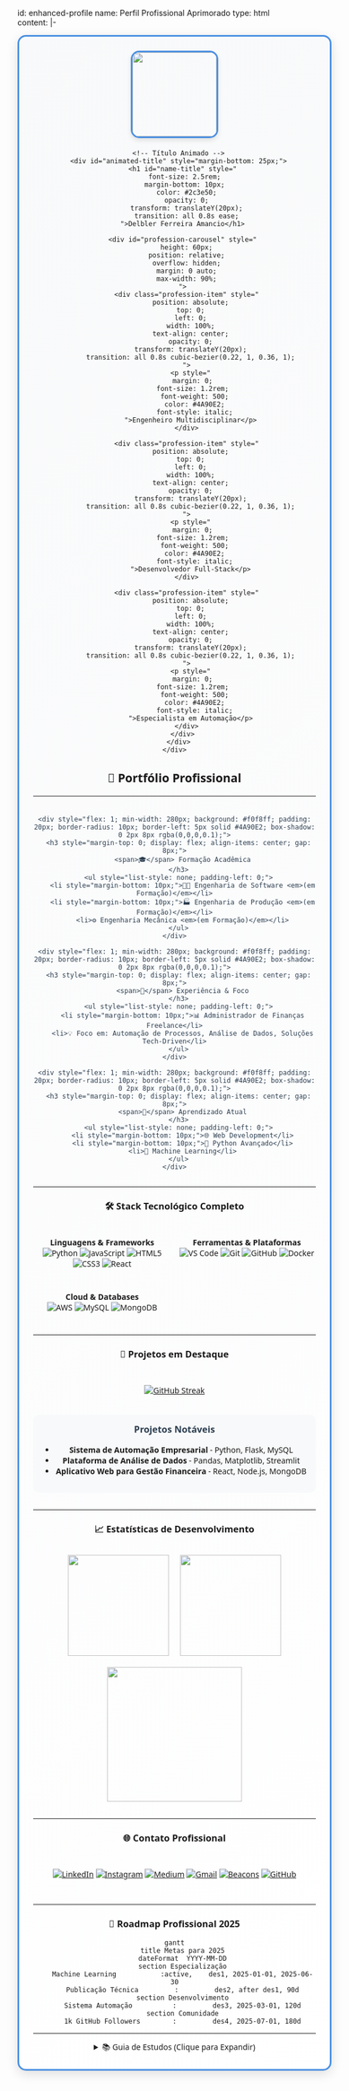 id: enhanced-profile
name: Perfil Profissional Aprimorado
type: html
content: |-
  <div align="center" style="font-family: 'Segoe UI', Tahoma, Geneva, Verdana, sans-serif;">
    <div style="
      border: 3px solid #4A90E2;
      border-radius: 15px;
      padding: 25px;
      display: inline-block;
      background: linear-gradient(135deg, #f8f9fa 0%, #ffffff 100%);
      box-shadow: 0 6px 20px rgba(0,0,0,0.12);
      max-width: 600px;
      width: 100%;
    ">
      <img 
        src="https://i.postimg.cc/LXRTBZXB/8G-Rede.png" 
        width="150" 
        height="150" 
        style="
          border-radius: 15px;
          border: 3px solid #4A90E2;
          display: block;
          margin: 0 auto 20px;
          box-shadow: 0 4px 8px rgba(0,0,0,0.1);
        " 
      />
      
      <!-- Título Animado -->
      <div id="animated-title" style="margin-bottom: 25px;">
        <h1 id="name-title" style="
          font-size: 2.5rem; 
          margin-bottom: 10px; 
          color: #2c3e50;
          opacity: 0;
          transform: translateY(20px);
          transition: all 0.8s ease;
        ">Delbler Ferreira Amancio</h1>
        
        <div id="profession-carousel" style="
          height: 60px;
          position: relative;
          overflow: hidden;
          margin: 0 auto;
          max-width: 90%;
        ">
          <div class="profession-item" style="
            position: absolute;
            top: 0;
            left: 0;
            width: 100%;
            text-align: center;
            opacity: 0;
            transform: translateY(20px);
            transition: all 0.8s cubic-bezier(0.22, 1, 0.36, 1);
          ">
            <p style="
              margin: 0; 
              font-size: 1.2rem; 
              font-weight: 500;
              color: #4A90E2;
              font-style: italic;
            ">Engenheiro Multidisciplinar</p>
          </div>
          
          <div class="profession-item" style="
            position: absolute;
            top: 0;
            left: 0;
            width: 100%;
            text-align: center;
            opacity: 0;
            transform: translateY(20px);
            transition: all 0.8s cubic-bezier(0.22, 1, 0.36, 1);
          ">
            <p style="
              margin: 0; 
              font-size: 1.2rem; 
              font-weight: 500;
              color: #4A90E2;
              font-style: italic;
            ">Desenvolvedor Full-Stack</p>
          </div>
          
          <div class="profession-item" style="
            position: absolute;
            top: 0;
            left: 0;
            width: 100%;
            text-align: center;
            opacity: 0;
            transform: translateY(20px);
            transition: all 0.8s cubic-bezier(0.22, 1, 0.36, 1);
          ">
            <p style="
              margin: 0; 
              font-size: 1.2rem; 
              font-weight: 500;
              color: #4A90E2;
              font-style: italic;
            ">Especialista em Automação</p>
          </div>
        </div>
      </div>
    </div>
  
  <!-- Restante do código permanece igual -->
  ## 🚀 Portfólio Profissional
  ---
  <div style="display: flex; flex-wrap: wrap; gap: 20px; margin-top: 20px; font-family: Arial, sans-serif; color: #2c3e50;">
    
    <div style="flex: 1; min-width: 280px; background: #f0f8ff; padding: 20px; border-radius: 10px; border-left: 5px solid #4A90E2; box-shadow: 0 2px 8px rgba(0,0,0,0.1);">
      <h3 style="margin-top: 0; display: flex; align-items: center; gap: 8px;">
        <span>🎓</span> Formação Acadêmica
      </h3>
      <ul style="list-style: none; padding-left: 0;">
        <li style="margin-bottom: 10px;">👨‍💻 Engenharia de Software <em>(em Formação)</em></li>
        <li style="margin-bottom: 10px;">🏭 Engenharia de Produção <em>(em Formação)</em></li>
        <li>⚙️ Engenharia Mecânica <em>(em Formação)</em></li>
      </ul>
    </div>

    <div style="flex: 1; min-width: 280px; background: #f0f8ff; padding: 20px; border-radius: 10px; border-left: 5px solid #4A90E2; box-shadow: 0 2px 8px rgba(0,0,0,0.1);">
      <h3 style="margin-top: 0; display: flex; align-items: center; gap: 8px;">
        <span>💼</span> Experiência & Foco
      </h3>
      <ul style="list-style: none; padding-left: 0;">
        <li style="margin-bottom: 10px;">📊 Administrador de Finanças Freelance</li>
        <li>💡 Foco em: Automação de Processos, Análise de Dados, Soluções Tech-Driven</li>
      </ul>
    </div>

    <div style="flex: 1; min-width: 280px; background: #f0f8ff; padding: 20px; border-radius: 10px; border-left: 5px solid #4A90E2; box-shadow: 0 2px 8px rgba(0,0,0,0.1);">
      <h3 style="margin-top: 0; display: flex; align-items: center; gap: 8px;">
        <span>🌱</span> Aprendizado Atual
      </h3>
      <ul style="list-style: none; padding-left: 0;">
        <li style="margin-bottom: 10px;">🌐 Web Development</li>
        <li style="margin-bottom: 10px;">🐍 Python Avançado</li>
        <li>🤖 Machine Learning</li>
      </ul>
    </div>

  </div>

  ---

  ### 🛠️ Stack Tecnológico Completo

  <div style="display: grid; grid-template-columns: repeat(auto-fit, minmax(200px, 1fr)); gap: 12px; margin: 25px 0;">

  **Linguagens & Frameworks**  
  ![Python](https://img.shields.io/badge/Python-3776AB?style=for-the-badge&logo=python&logoColor=white)
  ![JavaScript](https://img.shields.io/badge/JavaScript-F7DF1E?style=for-the-badge&logo=javascript&logoColor=black)
  ![HTML5](https://img.shields.io/badge/HTML5-E34F26?style=for-the-badge&logo=html5&logoColor=white)
  ![CSS3](https://img.shields.io/badge/CSS3-1572B6?style=for-the-badge&logo=css3&logoColor=white)
  ![React](https://img.shields.io/badge/React-61DAFB?style=for-the-badge&logo=react&logoColor=black)

  **Ferramentas & Plataformas**  
  ![VS Code](https://img.shields.io/badge/VS_Code-007ACC?style=for-the-badge&logo=visual-studio-code&logoColor=white)
  ![Git](https://img.shields.io/badge/Git-F05032?style=for-the-badge&logo=git&logoColor=white)
  ![GitHub](https://img.shields.io/badge/GitHub-181717?style=for-the-badge&logo=github&logoColor=white)
  ![Docker](https://img.shields.io/badge/Docker-2496ED?style=for-the-badge&logo=docker&logoColor=white)

  **Cloud & Databases**  
  ![AWS](https://img.shields.io/badge/AWS-232F3E?style=for-the-badge&logo=amazon-aws&logoColor=white)
  ![MySQL](https://img.shields.io/badge/MySQL-4479A1?style=for-the-badge&logo=mysql&logoColor=white)
  ![MongoDB](https://img.shields.io/badge/MongoDB-47A248?style=for-the-badge&logo=mongodb&logoColor=white)

  </div>

  ---

  ### 📌 Projetos em Destaque

  <div style="display: flex; flex-wrap: wrap; gap: 20px; justify-content: center; margin: 30px 0;">

  [![GitHub Streak](https://streak-stats.demolab.com?user=delblerferreira&theme=blueberry&hide_border=true&locale=pt_BR)](https://git.io/streak-stats)

  <div style="background: #f8f9fa; padding: 15px; border-radius: 10px; width: 100%;">
    <h3 style="margin-top: 0; color: #2c3e50;">Projetos Notáveis</h3>
    <ul>
      <li><strong>Sistema de Automação Empresarial</strong> - Python, Flask, MySQL</li>
      <li><strong>Plataforma de Análise de Dados</strong> - Pandas, Matplotlib, Streamlit</li>
      <li><strong>Aplicativo Web para Gestão Financeira</strong> - React, Node.js, MongoDB</li>
    </ul>
  </div>

  </div>

  ---

  ### 📈 Estatísticas de Desenvolvimento

  <div align="center" style="display: flex; flex-wrap: wrap; justify-content: center; gap: 20px; margin: 30px 0;">

  <img height="180em" src="https://github-readme-stats.vercel.app/api?username=delblerferreira&show_icons=true&theme=radical&include_all_commits=true&count_private=true&hide_border=true"/>

  <img height="180em" src="https://github-readme-stats.vercel.app/api/top-langs/?username=delblerferreira&layout=compact&langs_count=8&theme=radical&hide_border=true"/>

  <img src="https://github-readme-activity-graph.vercel.app/graph?username=delblerferreira&theme=react&hide_border=true&area=true" height="240em"/>

  </div>

  ---

  ### 🌐 Contato Profissional

  <div align="center" style="display: flex; flex-wrap: wrap; justify-content: center; gap: 12px; margin: 30px 0;">

  [![LinkedIn](https://img.shields.io/badge/LinkedIn-0077B5?style=for-the-badge&logo=linkedin&logoColor=white)](https://www.linkedin.com/in/delbler-ferreira-consultor)
  [![Instagram](https://img.shields.io/badge/Instagram-E4405F?style=for-the-badge&logo=instagram&logoColor=white)](https://www.instagram.com/delbler_ferreira)
  [![Medium](https://img.shields.io/badge/Medium-000000?style=for-the-badge&logo=medium&logoColor=white)](https://medium.com/@delblerferreira9)
  [![Gmail](https://img.shields.io/badge/Gmail-D14836?style=for-the-badge&logo=gmail&logoColor=white)](mailto:delblerferreira9@gmail.com)
  [![Beacons](https://img.shields.io/badge/Portfólio-6A52FF?style=for-the-badge&logo=beacons&logoColor=white)](https://beacons.ai/delblerferreira)
  [![GitHub](https://img.shields.io/badge/GitHub-181717?style=for-the-badge&logo=github&logoColor=white)](https://github.com/delblerferreira)

  </div>

  ---

  ### 🎯 Roadmap Profissional 2025

  ```mermaid
  gantt
      title Metas para 2025
      dateFormat  YYYY-MM-DD
      section Especialização
      Machine Learning           :active,    des1, 2025-01-01, 2025-06-30
      Publicação Técnica         :         des2, after des1, 90d
      section Desenvolvimento
      Sistema Automação          :         des3, 2025-03-01, 120d
      section Comunidade
      1k GitHub Followers        :         des4, 2025-07-01, 180d
  ```

  ---

  <details>
  <summary>📚 Guia de Estudos (Clique para Expandir)</summary>

  <table>
    <thead>
      <tr>
        <th style="background-color:#4A90E2; color:white; padding:8px; border:1px solid #4A90E2;">Assunto</th>
        <th style="background-color:#4A90E2; color:white; padding:8px; border:1px solid #4A90E2;">Tempo (h)</th>
        <th style="background-color:#4A90E2; color:white; padding:8px; border:1px solid #4A90E2;">Período</th>
        <th style="background-color:#4A90E2; color:white; padding:8px; border:1px solid #4A90E2;">Status</th>
      </tr>
    </thead>
    <tbody>
      <tr>
        <td style="border:1px solid #4A90E2; padding:8px;">Leitura Técnica</td>
        <td style="border:1px solid #4A90E2; padding:8px;">1h</td>
        <td style="border:1px solid #4A90E2; padding:8px;">02/2025 a 05/2025</td>
        <td style="border:1px solid #4A90E2; padding:8px; background-color:#5bc0de; color:white;">Concluido</td>
      </tr>
      <tr>
        <td style="border:1px solid #4A90E2; padding:8px;">Prática de Codificação</td>
        <td style="border:1px solid #4A90E2; padding:8px;">2h</td>
        <td style="border:1px solid #4A90E2; padding:8px;">02/2025 a 12/2025</td>
        <td style="border:1px solid #4A90E2; padding:8px; background-color:#5bc0de; color:white;">Em Andamento</td>
      </tr>
      <tr>
        <td style="border:1px solid #4A90E2; padding:8px;">Revisão de Algoritmos</td>
        <td style="border:1px solid #4A90E2; padding:8px;">30min</td>
        <td style="border:1px solid #4A90E2; padding:8px;">02/2025 a 10/2025</td>
        <td style="border:1px solid #4A90E2; padding:8px; background-color:#5bc0de; color:white;">Em Andamento</td>
      </tr>
    </tbody>
  </table>

  ---

  ### 📊 Andamento do Estudo (Gráfico Customizado)

  ```mermaid
  gantt
      title Progresso dos Estudos
      dateFormat  YYYY-MM-DD
      axisFormat  %m/%Y
      section Leitura Técnica
      Concluido           :active,    lt, 2025-02-01, 2025-05-31
      section Prática de Codificação
      Em Andamento           :active,    pc, 2025-02-01, 2025-12-31
      section Revisão de Algoritmos
      Em Andamento           :active,    ra, 2025-02-01, 2025-10-31
  ```

  <script>
    // Animação do título
    document.addEventListener('DOMContentLoaded', function() {
      // Animar o nome
      const nameTitle = document.getElementById('name-title');
      setTimeout(() => {
        nameTitle.style.opacity = '1';
        nameTitle.style.transform = 'translateY(0)';
      }, 300);
      
      // Configurar carrossel
      const carousel = document.getElementById('profession-carousel');
      const items = carousel.querySelectorAll('.profession-item');
      let currentIndex = 0;
      
      // Iniciar primeiro item
      items[0].style.opacity = '1';
      items[0].style.transform = 'translateY(0)';
      
      function rotateProfession() {
        // Esconder item atual
        items[currentIndex].style.opacity = '0';
        items[currentIndex].style.transform = 'translateY(-20px)';
        
        // Atualizar índice
        currentIndex = (currentIndex + 1) % items.length;
        
        // Mostrar próximo item
        setTimeout(() => {
          items[currentIndex].style.opacity = '1';
          items[currentIndex].style.transform = 'translateY(0)';
        }, 500);
      }
      
      // Iniciar rotação a cada 3 segundos
      setInterval(rotateProfession, 3000);
    });
  </script>


